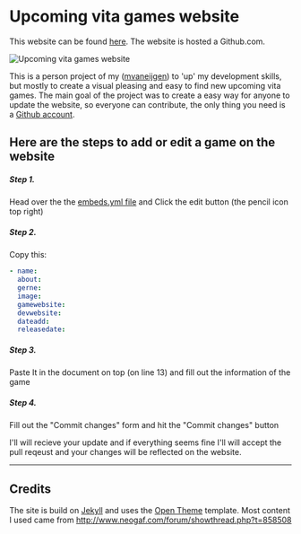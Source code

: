 # Upcoming vita games website 

This website can be found [here](http://mvaneijgen.nl/upcoming-vita-games). The website is hosted a Github.com.

![Upcoming vita games website](http://i.imgur.com/BLWDI5X.jpeg "Upcoming vita games website ")

This is a person project of my ([mvaneijgen](http://mvaneijgen.nl)) to 'up' my development skills, but mostly to create a visual pleasing and easy to find new upcoming vita games. The main goal of the project was to create a easy way for anyone to update the website, so everyone can contribute, the only thing you need is a [Github account](https://github.com/join).

## Here are the steps to add or edit a game on the website

##### Step 1.
Head over the the [embeds.yml file](https://github.com/mvaneijgen/upcoming-vita-games/blob/gh-pages/_data/games.yml) and Click the edit button (the pencil icon top right)

##### Step 2.
Copy this:

```yaml
- name: 
  about: 
  gerne: 
  image: 
  gamewebsite: 
  devwebsite: 
  dateadd:
  releasedate:
```
##### Step 3.
Paste It in the document on top (on line 13) and fill out the information of the game

##### Step 4.
Fill out the "Commit changes" form and hit the "Commit changes" button

I'll will recieve your update and if everything seems fine I'll will accept the pull reqeust and your changes will be reflected on the website. 

----

## Credits
The site is build on [Jekyll](http://jekyllrb.com) and uses the [Open Theme](https://github.com/open-start/opentheme) template.
Most content I used came from http://www.neogaf.com/forum/showthread.php?t=858508 
